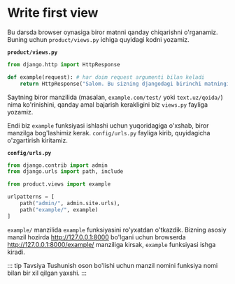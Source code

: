 # Write first view

Bu darsda browser oynasiga biror matnni qanday chiqarishni o'rganamiz. Buning uchun `product/views.py` ichiga quyidagi
kodni yozamiz.

**`product/views.py`**
```python
from django.http import HttpResponse

def example(request): # har doim request argumenti bilan keladi
    return HttpResponse("Salom. Bu sizning djangodagi birinchi matningiz.")
```

Saytning biror manzilida (masalan, `example.com/test/` yoki `text.uz/qoida/`) nima ko'rinishini, qanday amal bajarish 
kerakligini biz `views.py` fayliga yozamiz.

Endi biz `example` funksiyasi ishlashi uchun yuqoridagiga o'xshab, biror manzilga bog'lashimiz kerak. `config/urls.py`
fayliga kirib, quyidagicha o'zgartirish kiritamiz.

**`config/urls.py`**
```python {2,4,8}
from django.contrib import admin
from django.urls import path, include

from product.views import example

urlpatterns = [
    path("admin/", admin.site.urls),
    path("example/", example)
]
```

`example/` manzilida `example` funksiyasini ro'yxatdan o'tkazdik. Bizning asosiy manzil hozirda http://127.0.0.1:8000 
bo'lgani uchun browserda http://127.0.0.1:8000/example/ manziliga kirsak, `example` funksiyasi ishga kiradi.

::: tip Tavsiya
Tushunish oson bo'lishi uchun manzil nomini funksiya nomi bilan bir xil qilgan yaxshi.
:::
